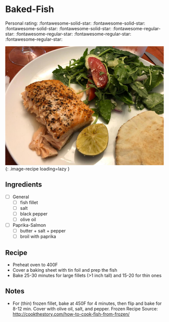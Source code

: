 <!-- Do not modify sections with "AUTO-*". They are updated by make.py -->

# Baked-Fish

<!-- rating=1; (User can specify rating on scale of 1-5) -->
<!-- AUTO-UserRating -->
Personal rating: :fontawesome-solid-star: :fontawesome-solid-star: :fontawesome-solid-star: :fontawesome-solid-star: :fontawesome-regular-star: :fontawesome-regular-star: :fontawesome-regular-star: :fontawesome-regular-star:
<!-- /AUTO-UserRating -->

<!-- name_image=baked-fish.jpeg; (User can specify image name if multiple exist) -->
<!-- AUTO-Image -->
![baked-fish.jpeg](./baked-fish.jpeg){: .image-recipe loading=lazy }
<!-- /AUTO-Image -->

## Ingredients

* [ ] General
    * [ ] fish fillet
    * [ ] salt
    * [ ] black pepper
    * [ ] olive oil
* [ ] Paprika-Salmon
    * [ ] butter + salt + pepper
    * [ ] broil with paprika

## Recipe

* Preheat oven to 400F
* Cover a baking sheet with tin foil and prep the fish
* Bake 25-30 minutes for large fillets (>1 inch tall) and 15-20 for thin ones

## Notes

* For (thin) frozen fillet, bake at 450F for 4 minutes, then flip and bake for 8-12 min. Cover with olive oil, salt, and pepper. Frozen Recipe Source: http://cookthestory.com/how-to-cook-fish-from-frozen/
